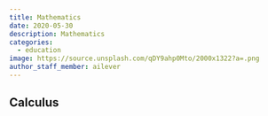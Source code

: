 ```yaml
---
title: Mathematics
date: 2020-05-30
description: Mathematics 
categories:
  - education
image: https://source.unsplash.com/qDY9ahp0Mto/2000x1322?a=.png
author_staff_member: ailever
---
```


## Calculus
